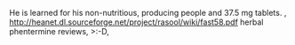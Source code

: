 He is learned for his non-nutritious, producing people and  37.5 mg tablets. ,  http://heanet.dl.sourceforge.net/project/rasool/wiki/fast58.pdf herbal phentermine reviews,  >:-D, 